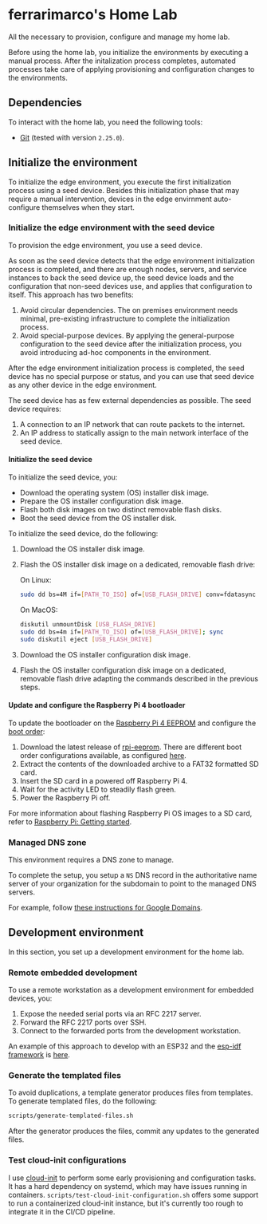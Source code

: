 # ferrarimarco's Home Lab

All the necessary to provision, configure and manage my home lab.

Before using the home lab, you initialize the environments by executing
a manual process. After the initalization process completes,
automated processes take care of applying provisioning and
configuration changes to the environments.

## Dependencies

To interact with the home lab, you need the following tools:

- [Git](https://git-scm.com/) (tested with version `2.25.0`).

## Initialize the environment

To initialize the edge environment, you execute the first initialization process
using a seed device. Besides this initialization phase that may require a manual
intervention, devices in the edge envirnment auto-configure themselves when they
start.

### Initialize the edge environment with the seed device

To provision the edge environment, you use a seed device.

As soon as the seed device detects that the edge environment initialization
process is completed, and there are enough nodes, servers, and service
instances to back the seed device up, the seed device loads and the
configuration that non-seed devices use, and applies that configuration to
itself. This approach has two benefits:

1. Avoid circular dependencies. The on premises environment needs minimal,
    pre-existing infrastructure to complete the initialization process.
1. Avoid special-purpose devices. By applying the general-purpose configuration
    to the seed device after the initialization process, you avoid introducing
    ad-hoc components in the environment.

After the edge environment initialization process is completed, the seed device
has no special purpose or status, and you can use that seed device as any other
device in the edge environment.

The seed device has as few external dependencies as possible. The seed
device requires:

1. A connection to an IP network that can route packets to the
    internet.
1. An IP address to statically assign to the main network interface of the seed
    device.

#### Initialize the seed device

To initialize the seed device, you:

- Download the operating system (OS) installer disk image.
- Prepare the OS installer configuration disk image.
- Flash both disk images on two distinct removable flash disks.
- Boot the seed device from the OS installer disk.

To initialize the seed device, do the following:

1. Download the OS installer disk image.
1. Flash the OS installer disk image on a dedicated, removable flash drive:

    On Linux:

    ```sh
    sudo dd bs=4M if=[PATH_TO_ISO] of=[USB_FLASH_DRIVE] conv=fdatasync status=progress
    ```

    On MacOS:

    ```sh
    diskutil unmountDisk [USB_FLASH_DRIVE]
    sudo dd bs=4m if=[PATH_TO_ISO] of=[USB_FLASH_DRIVE]; sync
    sudo diskutil eject [USB_FLASH_DRIVE]
    ```

1. Download the OS installer configuration disk image.
1. Flash the OS installer configuration disk image on a dedicated, removable flash drive adapting the commands described
    in the previous steps.

#### Update and configure the Raspberry Pi 4 bootloader

To update the bootloader on the [Raspberry Pi 4 EEPROM](https://www.raspberrypi.org/documentation/hardware/raspberrypi/booteeprom.md)
and configure the [boot order](https://www.raspberrypi.org/documentation/hardware/raspberrypi/bcm2711_bootloader_config.md):

1. Download the latest release of [rpi-eeprom](https://github.com/raspberrypi/rpi-eeprom/releases).
    There are different boot order configurations available, as configured
    [here](https://github.com/raspberrypi/rpi-eeprom/tree/master/imager).
1. Extract the contents of the downloaded archive to a FAT32 formatted SD card.
1. Insert the SD card in a powered off Raspberry Pi 4.
1. Wait for the activity LED to steadily flash green.
1. Power the Raspberry Pi off.

For more information about flashing Raspberry Pi OS images to a SD card, refer to
[Raspberry Pi: Getting started](https://www.raspberrypi.org/documentation/computers/getting-started.html).

### Managed DNS zone

This environment requires a DNS zone to manage.

To complete the setup, you setup a `NS` DNS record in the
authoritative name server of your organization for the
subdomain to point to the managed DNS servers.

For example, follow
[these instructions for Google Domains](https://cloud.google.com/dns/docs/tutorials/create-domain-tutorial#update-nameservers).

## Development environment

In this section, you set up a development environment for the home lab.

### Remote embedded development

To use a remote workstation as a development environment for embedded devices,
you:

1. Expose the needed serial ports via an RFC 2217 server.
1. Forward the RFC 2217 ports over SSH.
1. Connect to the forwarded ports from the development workstation.

An example of this approach to develop with an ESP32 and the
[esp-idf framework](https://github.com/espressif/esp-idf) is
[here](provisioning/esp32/smart_desk/Makefile).

### Generate the templated files

To avoid duplications, a template generator produces files from templates.
To generate templated files, do the following:

```sh
scripts/generate-templated-files.sh
```

After the generator produces the files, commit any updates to the generated files.

### Test cloud-init configurations

I use [cloud-init](https://cloudinit.readthedocs.io/) to perform some early provisioning
and configuration tasks. It has a hard dependency on systemd, which may have issues
running in containers. `scripts/test-cloud-init-configuration.sh` offers some support
to run a containerized cloud-init instance, but it's currently too rough to
integrate it in the CI/CD pipeline.
